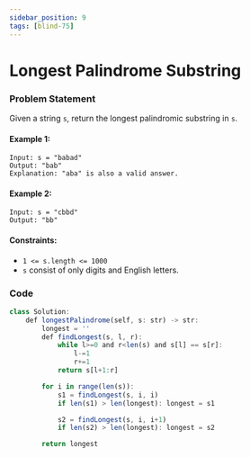 ```yaml
---
sidebar_position: 9
tags: [blind-75]
---
```


# Longest Palindrome Substring

### Problem Statement

Given a string `s`, return the longest palindromic substring in `s`.

#### Example 1:

```
Input: s = "babad"
Output: "bab"
Explanation: "aba" is also a valid answer.
```

#### Example 2:

```
Input: s = "cbbd"
Output: "bb"
```

#### Constraints:

- `1 <= s.length <= 1000`
- `s` consist of only digits and English letters.

### Code

```jsx title="Python Code"
class Solution:
    def longestPalindrome(self, s: str) -> str:
        longest = ''
        def findLongest(s, l, r):
            while l>=0 and r<len(s) and s[l] == s[r]:
                l-=1
                r+=1
            return s[l+1:r]

        for i in range(len(s)):
            s1 = findLongest(s, i, i)
            if len(s1) > len(longest): longest = s1

            s2 = findLongest(s, i, i+1)
            if len(s2) > len(longest): longest = s2

        return longest
```
